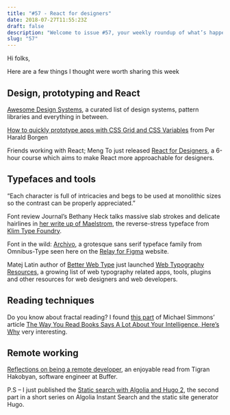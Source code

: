 ```yaml
---
title: "#57 - React for designers"
date: 2018-07-27T11:55:23Z
draft: false
description: "Welcome to issue #57, your weekly roundup of what’s happening in design, code and typography."
slug: "57"
---
```


Hi folks,

Here are a few things I thought were worth sharing this week

## Design, prototyping and React

[Awesome Design Systems](https://github.com/alexpate/awesome-design-systems), a curated list of design systems, pattern libraries and everything in between.

[How to quickly prototype apps with CSS Grid and CSS Variables](https://medium.freecodecamp.org/how-to-quickly-prototype-apps-with-css-grid-and-css-variables-8d3d96d68eaa) from Per Harald Borgen

Friends working with React; Meng To just released [React for Designers](https://designcode.io/react), a 6-hour course which aims to make React more approachable for designers.

## Typefaces and tools

“Each character is full of intricacies and begs to be used at monolithic sizes so the contrast can be properly appreciated.”

Font review Journal’s Bethany Heck talks massive slab strokes and delicate hairlines in [her write up of Maelstrom](http://fontreviewjournal.com/maelstrom/), the reverse-stress typeface from [Klim Type Foundry](https://klim.co.nz/retail-fonts/maelstrom/).

Font in the wild: [Archivo](https://fonts.google.com/specimen/Archivo), a grotesque sans serif typeface family from Omnibus-Type seen here on the [Relay for Figma](https://relayforfigma.com/) website.

Matej Latin author of [Better Web Type](https://betterwebtype.com/) just launched [Web Typography Resources](https://betterwebtype.com/web-typography-resources), a growing list of web typography related apps, tools, plugins and other resources for web designers and web developers.

## Reading techniques

Do you know about fractal reading? I found [this part](https://medium.com/the-mission/the-way-you-read-books-says-a-lot-about-your-intelligence-find-out-why-c2127b00eb03?inf_contact_key=8fd133a3034222e8841accdf2c45fa16f4272181965875b2beda821f6de7e031#59fb) of Michael Simmons’ article [The Way You Read Books Says A Lot About Your Intelligence, Here’s Why](https://medium.com/the-mission/the-way-you-read-books-says-a-lot-about-your-intelligence-find-out-why-c2127b00eb03?inf_contact_key=8fd133a3034222e8841accdf2c45fa16f4272181965875b2beda821f6de7e031#59fb) very interesting.

## Remote working

[Reflections on being a remote developer](https://blog.cronhub.io/reflections-on-being-a-remote-developer/), an enjoyable read from Tigran Hakobyan, software engineer at Buffer.

P.S – I just published the [Static search with Algolia and Hugo 2](https://harrycresswell.com/articles/hugo-algolia-2/), the second part in a short series on Algolia Instant Search and the static site generator Hugo.
